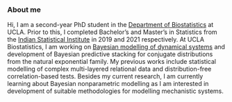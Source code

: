 ### About me

<!--
**SPan-18/SPan-18** is a ✨ _special_ ✨ repository because its `README.md` (this file) appears on your GitHub profile.

Here are some ideas to get you started:

- 🔭 I’m currently working on ...
- 🌱 I’m currently learning ...
- 👯 I’m looking to collaborate on ...
- 🤔 I’m looking for help with ...
- 💬 Ask me about ...
- 📫 How to reach me: ...
- 😄 Pronouns: ...
- ⚡ Fun fact: ...
-->
Hi, I am a second-year PhD student in the [Department of Biostatistics](https://ph.ucla.edu/departments/biostatistics) at UCLA. Prior to this, I completed Bachelor’s and Master’s in Statistics from the [Indian Statistical Institute](https://www.isical.ac.in/) in 2019 and 2021 respectively. At UCLA Biostatistics, I am working on [Bayesian modelling of dynamical systems](https://github.com/SPan-18/RailcarExposureModelling) and development of Bayesian predictive stacking for conjugate distributions from the natural exponential family. My previous works include statistical modelling of complex multi-layered relational data and distribution-free correlation-based tests. Besides my current research, I am currently learning about Bayesian nonparametric modelling as I am interested in development of suitable methodologies for modelling mechanistic systems.
